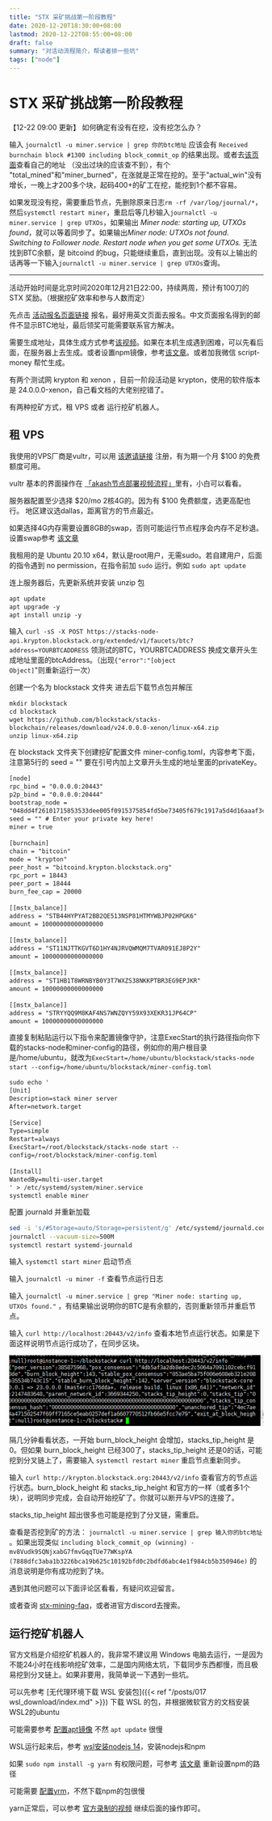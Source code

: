 ```yaml
---
title: "STX 采矿挑战第一阶段教程"
date: 2020-12-20T18:30:00+08:00
lastmod: 2020-12-22T08:55:00+08:00
draft: false
summary: "对活动流程简介，帮读者排一些坑"
tags: ["node"]
---
```


# STX 采矿挑战第一阶段教程

【12-22 09:00 更新】
如何确定有没有在挖，没有挖怎么办？

输入 `journalctl -u miner.service | grep 你的btc地址` 应该会有 `Received burnchain block #1300 including block_commit_op` 的结果出现。或者去[该页面](http://monitor.stxmining.xyz/mining_info )查看自己的地址 （没出过块的应该查不到），有个 "total_mined"和"miner_burned"，在涨就是正常在挖的。至于"actual_win"没有增长，一晚上才200多个块，起码400+的矿工在挖，能挖到1个都不容易。

如果发现没有挖，需要重启节点，先删除原来日志`rm -rf /var/log/journal/*`，然后`systemctl restart miner`，重启后等几秒输入`journalctl -u miner.service | grep UTXOs`，如果输出 *Miner node: starting up, UTXOs found*，就可以等着同步了。如果输出*Miner node: UTXOs not found. Switching to Follower node. Restart node when you get some UTXOs.* 无法找到BTC余额，是 bitcoind 的bug，只能继续重启，直到出现。没有以上输出的话再等一下输入`journalctl -u miner.service | grep UTXOs`查询。

---

活动开始时间是北京时间2020年12月21日22:00，持续两周，预计有100刀的 STX 奖励。（根据挖矿效率和参与人数而定）

先点击 [活动报名页面链接](https://daemontechnologies.co/minestx-challenge-zh) 报名，最好用英文页面去报名。中文页面报名得到的邮件不显示BTC地址，最后领奖可能需要联系官方解决。

需要生成地址，具体生成方式参考[该视频](https://www.youtube.com/watch?v=82b8PGoQYpI)。如果在本机生成遇到困难，可以先看后面，在服务器上去生成。或者设置npm镜像，参考[该文章](https://segmentfault.com/a/1190000027083723)。或者加我微信 script-money 帮忙生成。

有两个测试网 krypton 和 xenon ，目前一阶段活动是 krypton，使用的软件版本是 24.0.0.0-xenon，自己看文档的大佬别挖错了。

有两种挖矿方式，租 VPS 或者 运行挖矿机器人。

## 租 VPS

我使用的VPS厂商是vultr，可以用 [该邀请链接](https://www.vultr.com/?ref=8744080-6G) 注册，有为期一个月 $100 的免费额度可用。

vultr 基本的界面操作在 [「akash节点部署视频流程」](https://www.bilibili.com/video/BV1Zz4y1k7FF/)里有，小白可以看看。

服务器配置至少选择 $20/mo 2核4G的。因为有 $100 免费额度，选更高配也行。
地区建议选dallas，距离官方的节点最近。

如果选择4G内存需要设置8GB的swap，否则可能运行节点程序会内存不足秒退。设置swap参考 [该文章](https://www.digitalocean.com/community/tutorials/how-to-add-swap-space-on-ubuntu-20-04)

我租用的是 Ubuntu 20.10 x64，默认是root用户，无需sudo。若自建用户，后面的指令遇到 no permission，在指令前加 `sudo` 运行。例如 `sudo apt update`

连上服务器后，先更新系统并安装 unzip 包

```shell
apt update
apt upgrade -y
apt install unzip -y
```

输入 `curl -sS -X POST https://stacks-node-api.krypton.blockstack.org/extended/v1/faucets/btc?address=YOURBTCADDRESS` 领测试的BTC，YOURBTCADDRESS 换成文章开头生成地址里面的btcAddress。（出现`{"error":"[object Object]`"则重新运行一次）

创建一个名为 blockstack 文件夹 进去后下载节点包并解压

```shell
mkdir blockstack
cd blockstack
wget https://github.com/blockstack/stacks-blockchain/releases/download/v24.0.0.0-xenon/linux-x64.zip
unzip linux-x64.zip
```

在 blockstack 文件夹下创建挖矿配置文件 miner-config.toml，内容参考下面，注意第5行的 seed = "" 要在引号内加上文章开头生成的地址里面的privateKey。

```shell
[node]
rpc_bind = "0.0.0.0:20443"
p2p_bind = "0.0.0.0:20444"
bootstrap_node = "048dd4f26101715853533dee005f0915375854fd5be73405f679c1917a5d4d16aaaf3c4c0d7a9c132a36b8c5fe1287f07dad8c910174d789eb24bdfb5ae26f5f27@krypton.blockstack.org:20444"
seed = "" # Enter your private key here!
miner = true

[burnchain]
chain = "bitcoin"
mode = "krypton"
peer_host = "bitcoind.krypton.blockstack.org"
rpc_port = 18443
peer_port = 18444
burn_fee_cap = 20000

[[mstx_balance]]
address = "STB44HYPYAT2BB2QE513NSP81HTMYWBJP02HPGK6"
amount = 10000000000000000

[[mstx_balance]]
address = "ST11NJTTKGVT6D1HY4NJRVQWMQM7TVAR091EJ8P2Y"
amount = 10000000000000000

[[mstx_balance]]
address = "ST1HB1T8WRNBYB0Y3T7WXZS38NKKPTBR3EG9EPJKR"
amount = 10000000000000000

[[mstx_balance]]
address = "STRYYQQ9M8KAF4NS7WNZQYY59X93XEKR31JP64CP"
amount = 10000000000000000
```

直接复制粘贴运行以下指令来配置镜像守护，注意ExecStart的执行路径指向你下载的stacks-node和miner-config的路径，例如你的用户根目录是/home/ubuntu，就改为`ExecStart=/home/ubuntu/blockstack/stacks-node start --config=/home/ubuntu/blockstack/miner-config.toml`

```shell
sudo echo '
[Unit]
Description=stack miner server
After=network.target

[Service]
Type=simple
Restart=always
ExecStart=/root/blockstack/stacks-node start --config=/root/blockstack/miner-config.toml

[Install]
WantedBy=multi-user.target
' > /etc/systemd/system/miner.service
systemctl enable miner
```

配置 journald 并重新加载

```bash
sed -i 's/#Storage=auto/Storage=persistent/g' /etc/systemd/journald.conf
journalctl --vacuum-size=500M
systemctl restart systemd-journald
```

输入 `systemctl start miner` 启动节点

输入 `journalctl -u miner -f` 查看节点运行日志

输入 `journalctl -u miner.service | grep "Miner node: starting up, UTXOs found."` ，有结果输出说明你的BTC是有余额的，否则重新领币并重启节点。

输入 `curl http://localhost:20443/v2/info` 查看本地节点运行状态。如果是下面这样说明节点运行成功了，在同步区块。

![状态](stack.png)

隔几分钟看看状态，一开始 burn_block_height 会增加，stacks_tip_height 是0。但如果 burn_block_height 已经300了，stacks_tip_height 还是0的话，可能挖到分叉链上了，需要输入 `systemctl restart miner` 重启节点重新同步。

输入 `curl http://krypton.blockstack.org:20443/v2/info` 查看官方的节点运行状态。burn_block_height 和 stacks_tip_height 和官方的一样（或者多1个块），说明同步完成，会自动开始挖矿了。你就可以断开与VPS的连接了。

stacks_tip_height 超出很多也可能是挖到了分叉链，需重启。

查看是否挖到矿的方法：
`journalctl -u miner.service | grep 输入你的btc地址` 。如果出现类似 `including block_commit_op (winning) - mv8Vudk9SQNjxabG7fmvGqqTUe77WKspYA (7888dfc3aba1b3226bca19b625c10192bfd0c2bdfd6abc4e1f984cb5b350946e)`
的消息说明是你有成功挖到了块。

遇到其他问题可以下面评论区看看，有疑问欢迎留言。

或者查询 [stx-mining-faq](https://stacks101.com/stx-mining-faq/#running-stacks-node)，或者进官方discord去搜索。

## 运行挖矿机器人

官方文档是介绍挖矿机器人的，我非常不建议用 Windows 电脑去运行，一是因为不能24小时在线影响挖矿效率，二是国内网络太坑，下载同步东西都慢，而且极易挖到分叉链上。如果非要用，我简单说一下遇到一些坑。

可以先参考 [无代理环境下载 WSL 安装包]({{< ref "/posts/017 wsl_download/index.md" >}}) 下载 WSL 的包，并根据微软官方的文档安装 WSL2的ubuntu

可能需要参考 [配置apt镜像](https://mirrors.tuna.tsinghua.edu.cn/help/ubuntu/) 不然 `apt update` 很慢

WSL运行起来后，参考 [wsl安装nodejs 14](https://computingforgeeks.com/install-node-js-14-on-ubuntu-debian-linux/)，安装nodejs和npm

如果 `sudo npm install -g yarn` 有权限问题，可参考 [该文章](https://cmatskas.com/resolve-npm-access-denied-errors/) 重新设置npm的路径

可能需要 [配置yrm](https://blog.csdn.net/qq_42094345/article/details/109307308)，不然下载npm的包很慢

yarn正常后，可以参考 [官方录制的视频](https://www.youtube.com/watch?v=FXifFx0Akzc&t=49s) 继续后面的操作即可。